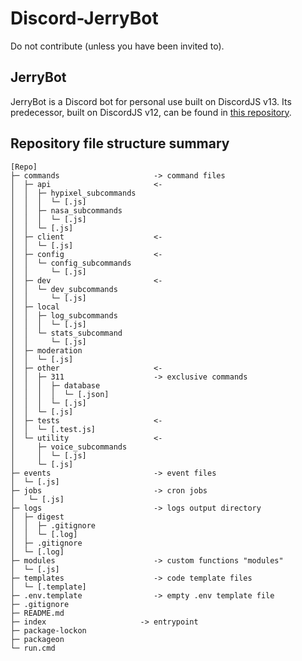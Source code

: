 # Discord-JerryBot
Do not contribute (unless you have been invited to).
## JerryBot
JerryBot is a Discord bot for personal use built on DiscordJS v13. Its predecessor, built on DiscordJS v12, can be found in [this repository](https://github.com/AspectOfJerry/DiscordBot-OBSOLETE).
## Repository file structure summary

<!--│, ─, ├─, └─-->

```
[Repo]
├─ commands                     -> command files
│  ├─ api                       <-
│  │  ├─ hypixel_subcommands
│  │  │  └─ [.js]
│  │  ├─ nasa_subcommands
│  │  │  └─ [.js]
│  │  └─ [.js]
│  ├─ client                    <-
│  │  └─ [.js]
│  ├─ config                    <-
│  │  └─ config_subcommands
│  │     └─ [.js]
│  ├─ dev                       <-
│  │  └─ dev_subcommands
│  │     └─ [.js]
│  ├─ local
│  │  ├─ log_subcommands
│  │  │  └─ [.js]
│  │  └─ stats_subcommand
│  │     └─ [.js]
│  ├─ moderation
│  │  └─ [.js] 
│  ├─ other                     <-
│  │  ├─ 311                    -> exclusive commands
│  │  │  ├─ database
│  │  │  │  └─ [.json]
│  │  │  └─ [.js]
│  │  └─ [.js] 
│  ├─ tests                     <-
│  │  └─ [.test.js]
│  └─ utility                   <-
│     ├─ voice_subcommands
│     │  └─ [.js]
│     └─ [.js]
├─ events                       -> event files
│  └─ [.js] 
├─ jobs                         -> cron jobs
│   └─ [.js] 
├─ logs                         -> logs output directory
│  ├─ digest
│  │  ├─ .gitignore
│  │  └─ [.log]
│  ├─ .gitignore
│  └─ [.log]
├─ modules                      -> custom functions "modules"
│  └─ [.js]
├─ templates                    -> code template files
│  └─ [.template]
├─ .env.template                -> empty .env template file
├─ .gitignore
├─ README.md
├─ index                     -> entrypoint
├─ package-lockon
├─ packageon
└─ run.cmd
```